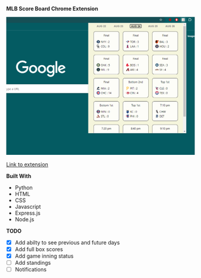 **MLB Score Board Chrome Extension**

![Extension](UpdatedExtesnionPic.png "Extension")

[Link to extension](https://chromewebstore.google.com/detail/baseball-scoreboard-mlb-b/kfooeopgnpkdjfacnnofdfmknhandiml)

**Built With**

- Python
- HTML
- CSS
- Javascript
- Express.js
- Node.js

**TODO**

- [x] Add abilty to see previous and future days
- [x] Add full box scores
- [x] Add game inning status
- [ ] Add standings
- [ ] Notifications
